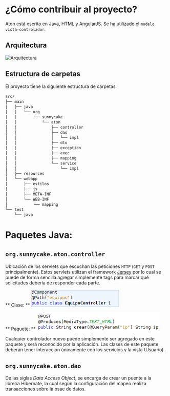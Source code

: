 # ¿Cómo contribuir al proyecto?
Aton está escrito en Java, HTML y AngularJS. Se ha utilizado el `modelo vista-controlador`.

## Arquitectura
![Arquitectura](Arquitectura.png)

## Estructura de carpetas

El proyecto tiene la siguiente estructura de carpetas

```
src/
├── main
│   ├── java
│   │   └── org
│   │       └── sunnycake
│   │           └── aton
│   │               ├── controller
│   │               ├── dao
│   │               │   └── impl
│   │               ├── dto
│   │               ├── exception
│   │               ├── exec
│   │               ├── mapping
│   │               └── service
│   │                   └── impl
│   ├── resources
│   └── webapp
│       ├── estilos
│       ├── js
│       ├── META-INF
│       └── WEB-INF
│           └── mapping
└── test
    └── java
```

# Paquetes Java:

## `org.sunnycake.aton.controller`
Ubicación de los servlets que escuchan las peticiones `HTTP` (`GET` y `POST` principalmente). Estos servlets utilizan el framework [Jersey](https://jersey.java.net/) por lo cual se puede de forma sencilla agregar simplemente tags para marcar qué solicitudes debería de responder cada parte.

** Clase: ** 
![Clase](Captura1.png)

** Paquete: ** 
![Método](Captura2.png)

Cualquier controlador nuevo puede simplemente ser agregado en este paquete y será reconocido por la aplicación. Las clases de este paquete deberán tener interacción únicamente con los servicios y la vista (Usuario).

## `org.sunnycake.aton.dao`
De las siglas *Data Access Object*, se encarga de crear un puente a la librería Hibernate, la cual según la configuración del mapeo realiza transacciones sobre la bsae de datos.
